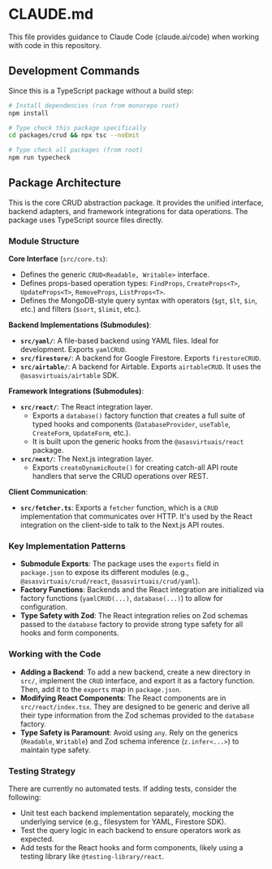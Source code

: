 # CLAUDE.md

This file provides guidance to Claude Code (claude.ai/code) when working with code in this repository.

## Development Commands

Since this is a TypeScript package without a build step:
```bash
# Install dependencies (run from monorepo root)
npm install

# Type check this package specifically
cd packages/crud && npx tsc --noEmit

# Type check all packages (from root)
npm run typecheck
```

## Package Architecture

This is the core CRUD abstraction package. It provides the unified interface, backend adapters, and framework integrations for data operations. The package uses TypeScript source files directly.

### Module Structure

**Core Interface** (`src/core.ts`):
-   Defines the generic `CRUD<Readable, Writable>` interface.
-   Defines props-based operation types: `FindProps`, `CreateProps<T>`, `UpdateProps<T>`, `RemoveProps`, `ListProps<T>`.
-   Defines the MongoDB-style query syntax with operators (`$gt`, `$lt`, `$in`, etc.) and filters (`$sort`, `$limit`, etc.).

**Backend Implementations (Submodules)**:
-   **`src/yaml/`**: A file-based backend using YAML files. Ideal for development. Exports `yamlCRUD`.
-   **`src/firestore/`**: A backend for Google Firestore. Exports `firestoreCRUD`.
-   **`src/airtable/`**: A backend for Airtable. Exports `airtableCRUD`. It uses the `@asasvirtuais/airtable` SDK.

**Framework Integrations (Submodules)**:
-   **`src/react/`**: The React integration layer.
    -   Exports a `database()` factory function that creates a full suite of typed hooks and components (`DatabaseProvider`, `useTable`, `CreateForm`, `UpdateForm`, etc.).
    -   It is built upon the generic hooks from the `@asasvirtuais/react` package.
-   **`src/next/`**: The Next.js integration layer.
    -   Exports `createDynamicRoute()` for creating catch-all API route handlers that serve the CRUD operations over REST.

**Client Communication**:
-   **`src/fetcher.ts`**: Exports a `fetcher` function, which is a `CRUD` implementation that communicates over HTTP. It's used by the React integration on the client-side to talk to the Next.js API routes.

### Key Implementation Patterns

-   **Submodule Exports**: The package uses the `exports` field in `package.json` to expose its different modules (e.g., `@asasvirtuais/crud/react`, `@asasvirtuais/crud/yaml`).
-   **Factory Functions**: Backends and the React integration are initialized via factory functions (`yamlCRUD(...)`, `database(...)`) to allow for configuration.
-   **Type Safety with Zod**: The React integration relies on Zod schemas passed to the `database` factory to provide strong type safety for all hooks and form components.

### Working with the Code

-   **Adding a Backend**: To add a new backend, create a new directory in `src/`, implement the `CRUD` interface, and export it as a factory function. Then, add it to the `exports` map in `package.json`.
-   **Modifying React Components**: The React components are in `src/react/index.tsx`. They are designed to be generic and derive all their type information from the Zod schemas provided to the `database` factory.
-   **Type Safety is Paramount**: Avoid using `any`. Rely on the generics (`Readable`, `Writable`) and Zod schema inference (`z.infer<...>`) to maintain type safety.

### Testing Strategy

There are currently no automated tests. If adding tests, consider the following:
-   Unit test each backend implementation separately, mocking the underlying service (e.g., filesystem for YAML, Firestore SDK).
-   Test the query logic in each backend to ensure operators work as expected.
-   Add tests for the React hooks and form components, likely using a testing library like `@testing-library/react`.